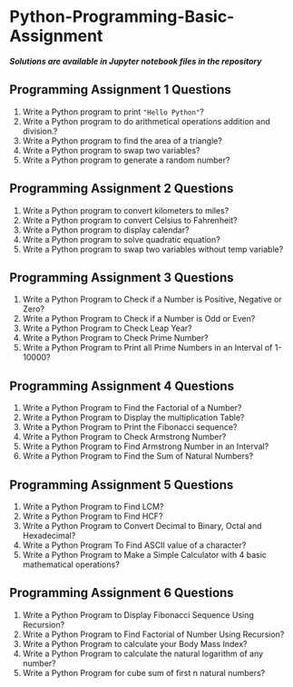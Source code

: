 # Python-Programming-Basic-Assignment  
  
  **_Solutions are available in Jupyter notebook files in the repository_**
  
  
## Programming Assignment 1 Questions

1.	Write a Python program to print `"Hello Python"`?  
2.	Write a Python program to do arithmetical operations addition and division.?  
3.	Write a Python program to find the area of a triangle?  
4.	Write a Python program to swap two variables?  
5.	Write a Python program to generate a random number?  

## Programming Assignment 2 Questions

1.	Write a Python program to convert kilometers to miles?  
2.	Write a Python program to convert Celsius to Fahrenheit?  
3.	Write a Python program to display calendar?  
4.	Write a Python program to solve quadratic equation?  
5.	Write a Python program to swap two variables without temp variable?  

## Programming Assignment 3 Questions

1.	Write a Python Program to Check if a Number is Positive, Negative or Zero?  
2.	Write a Python Program to Check if a Number is Odd or Even?  
3.	Write a Python Program to Check Leap Year?  
4.	Write a Python Program to Check Prime Number?  
5.	Write a Python Program to Print all Prime Numbers in an Interval of 1-10000?  

## Programming Assignment 4 Questions

1.	Write a Python Program to Find the Factorial of a Number?  
2.	Write a Python Program to Display the multiplication Table?  
3.	Write a Python Program to Print the Fibonacci sequence?  
4.	Write a Python Program to Check Armstrong Number?  
5.	Write a Python Program to Find Armstrong Number in an Interval?  
6.	Write a Python Program to Find the Sum of Natural Numbers?  

## Programming Assignment 5 Questions

1.	Write a Python Program to Find LCM?  
2.	Write a Python Program to Find HCF?  
3.	Write a Python Program to Convert Decimal to Binary, Octal and Hexadecimal?  
4.	Write a Python Program To Find ASCII value of a character?  
5.	Write a Python Program to Make a Simple Calculator with 4 basic mathematical operations?  

## Programming Assignment 6 Questions

1.	Write a Python Program to Display Fibonacci Sequence Using Recursion?  
2.	Write a Python Program to Find Factorial of Number Using Recursion?  
3.	Write a Python Program to calculate your Body Mass Index?  
4.	Write a Python Program to calculate the natural logarithm of any number?  
5.	Write a Python Program for cube sum of first n natural numbers?  




